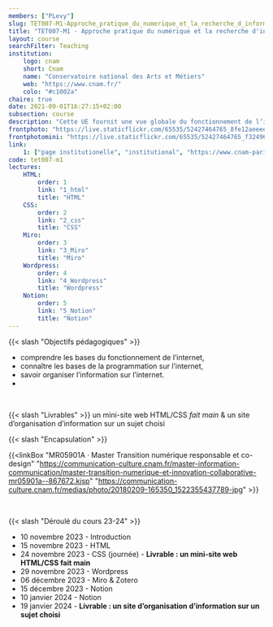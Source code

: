 ```yaml
---
members: ["PLevy"]
slug: TET007-M1-Approche_pratique_du_numerique_et_la_recherche_d_information
title: "TET007-M1 · Approche pratique du numérique et la recherche d'information"
layout: course
searchFilter: Teaching
institution:
    logo: cnam
    short: Cnam
    name: "Conservatoire national des Arts et Métiers"
    web: "https://www.cnam.fr/"
    colo: "#c1002a"
chaire: true
date: 2021-09-01T16:27:15+02:00
subsection: course
description: "Cette UE fournit une vue globale du fonctionnement de l’internet, enseigne les bases des languages essentiels au fonctionnement de l’internet (HTML, CSS, JS), et d'outils actuellement utilisés sur l’internet. L’objectif est d’acculturer les apprenants au fonctionnement de l’internet et aux outils permettant d’y structurer l’information."
frontphoto: "https://live.staticflickr.com/65535/52427464765_8fe12aeeee_h.jpg"
frontphotomini: "https://live.staticflickr.com/65535/52427464765_f32496b132_n.jpg"
link:
    1: ["page institutionelle", "institutional", "https://www.cnam-paris.fr/choisir-ma-formation/catalogue-des-formations/pratiques-de-recherche-en-design-art-et-creation-1349639.kjsp?RF=1493737534092"]
code: tet007-m1
lectures:
    HTML:
        order: 1
        link: "1_html"
        title: "HTML"
    CSS:
        order: 2
        link: "2_css"
        title: "CSS"
    Miro:
        order: 3
        link: "3_Miro"
        title: "Miro"
    Wordpress:
        order: 4
        link: "4_Wordpress"
        title: "Wordpress"
    Notion:
        order: 5
        link: "5_Notion"
        title: "Notion"
---
```


{{< slash "Objectifs pédagogiques" >}}
- comprendre les bases du fonctionnement de l’internet,
- connaître les bases de la programmation sur l’internet,
- savoir organiser l’information sur l’internet.
-

&nbsp;

{{< slash "Livrables" >}} un mini-site web HTML/CSS *fait main* & un site d’organisation d’information sur un sujet choisi

{{< slash "Encapsulation" >}}

{{<linkBox "MR05901A · Master Transition numérique responsable et co-design" "https://communication-culture.cnam.fr/master-information-communication/master-transition-numerique-et-innovation-collaborative-mr05901a--867672.kjsp" "https://communication-culture.cnam.fr/medias/photo/20180209-165350_1522355437789-jpg" >}}

&nbsp;

{{< slash "Déroulé du cours 23-24" >}}
- 10 novembre 2023 - Introduction
- 15 novembre 2023 - HTML
- 24 novembre 2023 - CSS (journée) - **Livrable : un mini-site web HTML/CSS fait main**
- 29 novembre 2023 - Wordpress
- 06 décembre 2023 - Miro & Zotero
- 15 décembre 2023 - Notion
- 10 janvier 2024 - Notion
- 19 janvier 2024 - **Livrable : un site d’organisation d’information sur un sujet choisi**